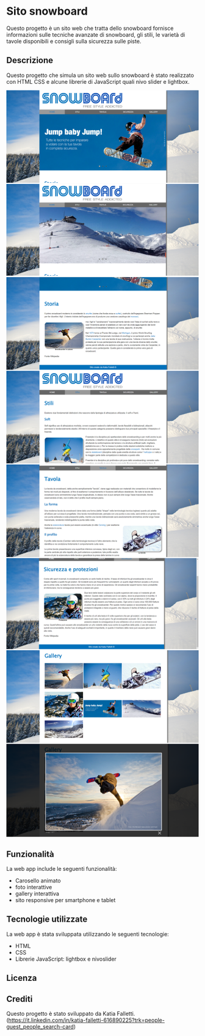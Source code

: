 # Sito snowboard

Questo progetto è un sito web che tratta dello snowboard fornisce informazioni sulle tecniche avanzate di snowboard, gli stili, le varietà di tavole disponibili e consigli sulla sicurezza sulle piste.

## Descrizione

Questo progetto che simula un sito web sullo snowboard è stato realizzato con HTML CSS e alcune librerie di JavaScript quali nivo slider e lightbox. 


![Home front del progetto](preview/Snowboard1.png)
![Home front carosello](preview/Snowboard2.png)
![Home storia](preview/Snowboard3.png)
![Sezione stili](preview/Snowboard4.png)
![Sezione tavola](preview/Snowboard5.png)
![Sezione sicurezza](preview/Snowboard6.png)
![Sezione gallery](preview/Snowboard7.png)
![Visione foto](preview/Snowboard8.png)


## Funzionalità

La web app include le seguenti funzionalità:

- Carosello animato
- foto interattive
- gallery interattiva
- sito responsive per smartphone e tablet

## Tecnologie utilizzate

La web app è stata sviluppata utilizzando le seguenti tecnologie:

- HTML
- CSS
- Librerie JavaScript: lightbox e nivoslider



## Licenza

<!-- Questo progetto è stato rilasciato sotto la licenza MIT. Per ulteriori informazioni, leggere il file `LICENSE.md`. -->

## Crediti

Questo progetto è stato sviluppato da Katia Falletti.(https://it.linkedin.com/in/katia-falletti-616890225?trk=people-guest_people_search-card)
